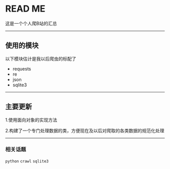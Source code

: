 READ ME
=========================

这是一个个人爬B站的汇总

-------------------------

## 使用的模块
以下模块估计是我以后爬虫的标配了
* requests
* re
* json
* sqlite3

-------------------------

## 主要更新
1.使用面向对象的实现方法

2.构建了一个专门处理数据的类，方便现在及以后对爬取的各类数据的规范化处理

-------------------------

### 相关话题
`python`   `crawl`   `sqlite3`
